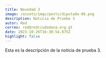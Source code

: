 ```yaml
---
title: Novedad 3
image: /assets/imgs/posts/diputado-06.png
description: Noticia de Prueba 3
autor: Red
correo: red@redciudadana.org.gt
date: 2023-10-26T16:30:54.875Z
highlight: false
---
```

Esta es la descripción de la noticia de prueba 3.